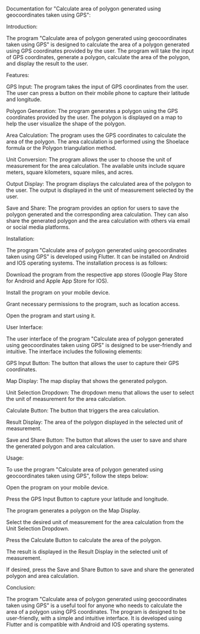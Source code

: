 Documentation for "Calculate area of polygon generated using geocoordinates taken using GPS":

Introduction:

The program "Calculate area of polygon generated using geocoordinates taken using GPS" is designed to calculate the area of a polygon generated using GPS coordinates provided by the user. The program will take the input of GPS coordinates, generate a polygon, calculate the area of the polygon, and display the result to the user.

Features:

GPS Input: The program takes the input of GPS coordinates from the user. The user can press a button on their mobile phone to capture their latitude and longitude.

Polygon Generation: The program generates a polygon using the GPS coordinates provided by the user. The polygon is displayed on a map to help the user visualize the shape of the polygon.

Area Calculation: The program uses the GPS coordinates to calculate the area of the polygon. The area calculation is performed using the Shoelace formula or the Polygon triangulation method.

Unit Conversion: The program allows the user to choose the unit of measurement for the area calculation. The available units include square meters, square kilometers, square miles, and acres.

Output Display: The program displays the calculated area of the polygon to the user. The output is displayed in the unit of measurement selected by the user.

Save and Share: The program provides an option for users to save the polygon generated and the corresponding area calculation. They can also share the generated polygon and the area calculation with others via email or social media platforms.

Installation:

The program "Calculate area of polygon generated using geocoordinates taken using GPS" is developed using Flutter. It can be installed on Android and IOS operating systems. The installation process is as follows:

Download the program from the respective app stores (Google Play Store for Android and Apple App Store for IOS).

Install the program on your mobile device.

Grant necessary permissions to the program, such as location access.

Open the program and start using it.

User Interface:

The user interface of the program "Calculate area of polygon generated using geocoordinates taken using GPS" is designed to be user-friendly and intuitive. The interface includes the following elements:

GPS Input Button: The button that allows the user to capture their GPS coordinates.

Map Display: The map display that shows the generated polygon.

Unit Selection Dropdown: The dropdown menu that allows the user to select the unit of measurement for the area calculation.

Calculate Button: The button that triggers the area calculation.

Result Display: The area of the polygon displayed in the selected unit of measurement.

Save and Share Button: The button that allows the user to save and share the generated polygon and area calculation.

Usage:

To use the program "Calculate area of polygon generated using geocoordinates taken using GPS", follow the steps below:

Open the program on your mobile device.

Press the GPS Input Button to capture your latitude and longitude.

The program generates a polygon on the Map Display.

Select the desired unit of measurement for the area calculation from the Unit Selection Dropdown.

Press the Calculate Button to calculate the area of the polygon.

The result is displayed in the Result Display in the selected unit of measurement.

If desired, press the Save and Share Button to save and share the generated polygon and area calculation.

Conclusion:

The program "Calculate area of polygon generated using geocoordinates taken using GPS" is a useful tool for anyone who needs to calculate the area of a polygon using GPS coordinates. The program is designed to be user-friendly, with a simple and intuitive interface. It is developed using Flutter and is compatible with Android and IOS operating systems.
